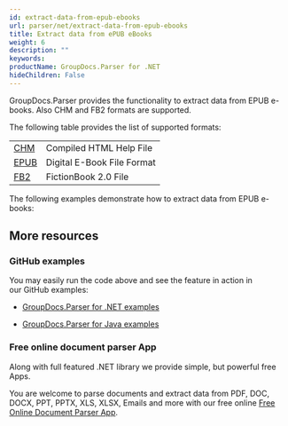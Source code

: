 ```yaml
---
id: extract-data-from-epub-ebooks
url: parser/net/extract-data-from-epub-ebooks
title: Extract data from ePUB eBooks
weight: 6
description: ""
keywords: 
productName: GroupDocs.Parser for .NET
hideChildren: False
---
```

GroupDocs.Parser provides the functionality to extract data from EPUB e-books. Also CHM and FB2 formats are supported.

The following table provides the list of supported formats:

<table class="confluenceTable"><tbody><tr><td class="confluenceTd"><a href="https://wiki.fileformat.com/web/chm/" rel="nofollow" class="external-link">CHM</a></td><td class="confluenceTd">Compiled HTML Help File</td></tr><tr><td class="confluenceTd"><a href="https://wiki.fileformat.com/ebook/epub/" rel="nofollow" class="external-link">EPUB</a></td><td class="confluenceTd">Digital E-Book File Format</td></tr><tr><td class="confluenceTd"><a href="https://wiki.fileformat.com/ebook/fb2/" rel="nofollow" class="external-link">FB2</a></td><td class="confluenceTd">FictionBook 2.0 File</td></tr></tbody></table>

The following examples demonstrate how to extract data from EPUB e-books:

## More resources

### GitHub examples

You may easily run the code above and see the feature in action in our GitHub examples:

*   [GroupDocs.Parser for .NET examples](https://github.com/groupdocs-parser/GroupDocs.Parser-for-.NET)
    
*   [GroupDocs.Parser for Java examples](https://github.com/groupdocs-parser/GroupDocs.Parser-for-Java)
    

### Free online document parser App

Along with full featured .NET library we provide simple, but powerful free Apps.

You are welcome to parse documents and extract data from PDF, DOC, DOCX, PPT, PPTX, XLS, XLSX, Emails and more with our free online [Free Online Document Parser App](https://products.groupdocs.app/parser).
